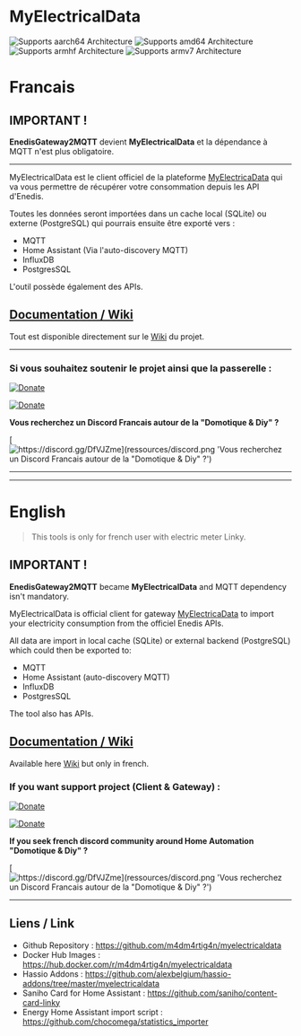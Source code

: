 # MyElectricalData

![Supports aarch64 Architecture][aarch64-shield] ![Supports amd64 Architecture][amd64-shield] ![Supports armhf Architecture][armhf-shield] ![Supports armv7 Architecture][armv7-shield]

# Francais

## IMPORTANT !
**EnedisGateway2MQTT** devient **MyElectricalData** et la dépendance à MQTT n'est plus obligatoire.

****

MyElectricalData est le client officiel de la plateforme [MyElectricaData](https://myelectricaldata.fr) qui va vous permettre de récupérer votre consommation depuis les API d'Enedis.

Toutes les données seront importées dans un cache local (SQLite) ou externe (PostgreSQL) qui pourrais ensuite être exporté vers :
- MQTT
- Home Assistant (Via l'auto-discovery MQTT)
- InfluxDB
- PostgresSQL

L'outil possède également des APIs.

## [Documentation / Wiki](https://github.com/m4dm4rtig4n/myelectricaldata/wiki/01.-Home)

Tout est disponible directement sur le [Wiki](https://github.com/m4dm4rtig4n/myelectricaldata/wiki/01.-Home) du projet.

****

### Si vous souhaitez soutenir le projet ainsi que la passerelle :

[![Donate][donation-badge]](https://www.buymeacoffee.com/m4dm4rtig4n)

[![Donate][donation-paypal]](https://www.paypal.me/m4dm4rtig4n)

[donation-badge]: https://img.shields.io/badge/Buy%20me%20a%20coffee-%23d32f2f?logo=buy-me-a-coffee&style=flat&logoColor=white
[donation-paypal]: https://www.appvizer.fr/media/application/1591/logo/logo-paypal.png

**Vous recherchez un Discord Francais autour de la "Domotique & Diy" ?**

[![https://discord.gg/DfVJZme](ressources/discord.png 'Vous recherchez un Discord Francais autour de la "Domotique & Diy" ?')](https://discord.gg/DfVJZme)

****
****

# English

> This tools is only for french user with electric meter Linky.
 
## IMPORTANT !
**EnedisGateway2MQTT** became **MyElectricalData** and MQTT dependency isn't mandatory.

MyElectricalData is official client for gateway [MyElectricaData](https://myelectricaldata.fr) to import your electricity consumption from the officiel Enedis APIs.

All data are import in local cache (SQLite) or external backend (PostgreSQL) which could then be exported to:
- MQTT
- Home Assistant (auto-discovery MQTT)
- InfluxDB
- PostgresSQL

The tool also has APIs.

## [Documentation / Wiki](https://github.com/m4dm4rtig4n/myelectricaldata/wiki/01.-Home)

Available here [Wiki](https://github.com/m4dm4rtig4n/myelectricaldata/wiki/01.-Home) but only in french.

### If you want support project (Client & Gateway) :

[![Donate][donation-badge]](https://www.buymeacoffee.com/m4dm4rtig4n)

[![Donate][donation-paypal]](https://www.paypal.me/m4dm4rtig4n)

[donation-badge]: https://img.shields.io/badge/Buy%20me%20a%20coffee-%23d32f2f?logo=buy-me-a-coffee&style=flat&logoColor=white
[donation-paypal]: https://www.appvizer.fr/media/application/1591/logo/logo-paypal.png

**If you seek french discord community around Home Automation "Domotique & Diy" ?**

[![https://discord.gg/DfVJZme](ressources/discord.png 'Vous recherchez un Discord Francais autour de la "Domotique & Diy" ?')](https://discord.gg/DfVJZme)

****

## Liens / Link

* Github Repository : https://github.com/m4dm4rtig4n/myelectricaldata
* Docker Hub Images : https://hub.docker.com/r/m4dm4rtig4n/myelectricaldata
* Hassio Addons : https://github.com/alexbelgium/hassio-addons/tree/master/myelectricaldata
* Saniho Card for Home Assistant : https://github.com/saniho/content-card-linky
* Energy Home Assistant import script : https://github.com/chocomega/statistics_importer

[smb-shield]: https://img.shields.io/badge/SMB--green?style=plastic.svg
[repository]: https://github.com/alexbelgium/hassio-addons
[aarch64-shield]: https://img.shields.io/badge/aarch64-yes-green.svg
[amd64-shield]: https://img.shields.io/badge/amd64-yes-green.svg
[armhf-shield]: https://img.shields.io/badge/armhf-yes-green.svg
[armv7-shield]: https://img.shields.io/badge/armv7-yes-green.svg
